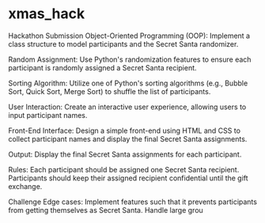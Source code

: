 # xmas_hack
Hackathon Submission
Object-Oriented Programming (OOP):
Implement a class structure to model participants and the Secret Santa randomizer.

Random Assignment:
Use Python's randomization features to ensure each participant is randomly assigned a Secret Santa recipient.

Sorting Algorithm:
Utilize one of Python's sorting algorithms (e.g., Bubble Sort, Quick Sort, Merge Sort) to shuffle the list of participants.

User Interaction:
Create an interactive user experience, allowing users to input participant names.

Front-End Interface:
Design a simple front-end using HTML and CSS to collect participant names and display the final Secret Santa assignments.

Output:
Display the final Secret Santa assignments for each participant.

Rules:
Each participant should be assigned one Secret Santa recipient.
Participants should keep their assigned recipient confidential until the gift exchange.

Challenge Edge cases:
Implement features such that it prevents participants from getting themselves as Secret Santa. Handle large grou